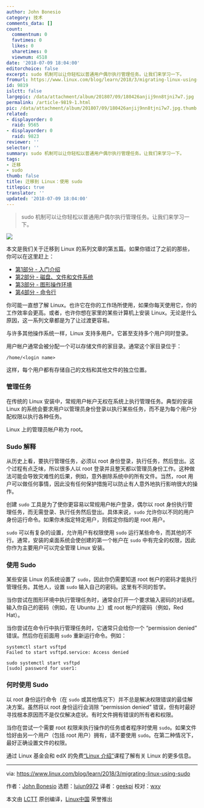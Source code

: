 ```yaml
---
author: John Bonesio
category: 技术
comments_data: []
count:
  commentnum: 0
  favtimes: 0
  likes: 0
  sharetimes: 0
  viewnum: 4518
date: '2018-07-09 18:04:00'
editorchoice: false
excerpt: sudo 机制可以让你轻松以普通用户偶尔执行管理任务。让我们来学习一下。
fromurl: https://www.linux.com/blog/learn/2018/3/migrating-linux-using-sudo
id: 9819
islctt: false
largepic: /data/attachment/album/201807/09/180426anjij9nn8tjni7w7.jpg
permalink: /article-9819-1.html
pic: /data/attachment/album/201807/09/180426anjij9nn8tjni7w7.jpg.thumb.jpg
related:
- displayorder: 0
  raid: 9565
- displayorder: 0
  raid: 9823
reviewer: ''
selector: ''
summary: sudo 机制可以让你轻松以普通用户偶尔执行管理任务。让我们来学习一下。
tags:
- 迁移
- sudo
thumb: false
title: 迁移到 Linux：使用 sudo
titlepic: true
translator: ''
updated: '2018-07-09 18:04:00'
---
```



> 
> sudo 机制可以让你轻松以普通用户偶尔执行管理任务。让我们来学习一下。
> 
> 
> 


![](/data/attachment/album/201807/09/180426anjij9nn8tjni7w7.jpg)


本文是我们关于迁移到 Linux 的系列文章的第五篇。如果你错过了之前的那些，你可以在这里赶上：


* [第1部分 - 入门介绍](/article-9212-1.html)
* [第2部分 - 磁盘、文件和文件系统](/article-9213-1.html)
* [第3部分 - 图形操作环境](/article-9293-1.html)
* [第4部分 - 命令行](/article-9565-1.html)


你可能一直想了解 Linux。也许它在你的工作场所使用，如果你每天使用它，你的工作效率会更高。或者，也许你想在家里的某些计算机上安装 Linux。无论是什么原因，这一系列文章都是为了让过渡更容易。


与许多其他操作系统一样，Linux 支持多用户。它甚至支持多个用户同时登录。


用户帐户通常会被分配一个可以存储文件的家目录。通常这个家目​​录位于：



```
/home/<login name>

```

这样，每个用户都有存储自己的文档和其他文件的独立位置。


### 管理任务


在传统的 Linux 安装中，常规用户帐户无权在系统上执行管理任务。典型的安装 Linux 的系统会要求用户以管理员身份登录以执行某些任务，而不是为每个用户分配权限以执行各种任务。


Linux 上的管理员帐户称为 root。


### Sudo 解释


从历史上看，要执行管理任务，必须以 root 身份登录，执行任务，然后登出。这个过程有点乏味，所以很多人以 root 登录并且整天都以管理员身份工作。这种做法可能会导致灾难性的后果，例如，意外删除系统中的所有文件。当然，root 用户可以做任何事情，因此没有任何保护措施可以防止有人意外地执行影响很大的操作。


创建 `sudo` 工具是为了使你更容易以常规用户帐户登录，偶尔以 root 身份执行管理任务，而无需登录、执行任务然后登出。具体来说，`sudo` 允许你以不同的用户身份运行命令。如果你未指定特定用户，则假定你指的是 root 用户。


`sudo` 可以有复杂的设置，允许用户有权限使用 `sudo` 运行某些命令，而其他的不行。通常，安装的桌面系统会使创建的第一个帐户在 `sudo` 中有完全的权限，因此你作为主要用户可以完全管理 Linux 安装。


### 使用 Sudo


某些安装 Linux 的系统设置了 `sudo`，因此你仍需要知道 root 帐户的密码才能执行管理任务。其他人，设置 `sudo` 输入自己的密码。这里有不同的哲学。


当你尝试在图形环境中执行管理任务时，通常会打开一个要求输入密码的对话框。输入你自己的密码（例如，在 Ubuntu 上）或 root 帐户的密码（例如，Red Hat）。


当你尝试在命令行中执行管理任务时，它通常只会给你一个 “permission denied” 错误。然后你在前面用 `sudo` 重新运行命令。例如：



```
systemctl start vsftpd
Failed to start vsftpd.service: Access denied

sudo systemctl start vsftpd
[sudo] password for user1:

```

### 何时使用 Sudo


以 root 身份运行命令（在 `sudo` 或其他情况下）并不总是解决权限错误的最佳解决方案。虽然将以 root 身份运行会消除 “permission denied” 错误，但有时最好寻找根本原因而不是仅仅解决症状。有时文件拥有错误的所有者和权限。


当你在尝试一个需要 root 权限来执行操作的任务或者程序时使用 `sudo`。如果文件恰好由另一个用户（包括 root 用户）拥有，请不要使用 `sudo`。在第二种情况下，最好正确设置文件的权限。


通过 Linux 基金会和 edX 的免费[“Linux 介绍”](https://training.linuxfoundation.org/linux-courses/system-administration-training/introduction-to-linux)课程了解有关 Linux 的更多信息。




---


via: <https://www.linux.com/blog/learn/2018/3/migrating-linux-using-sudo>


作者：[John Bonesio](https://www.linux.com/users/johnbonesio) 选题：[lujun9972](https://github.com/lujun9972) 译者：[geekpi](https://github.com/geekpi) 校对：[wxy](https://github.com/wxy)


本文由 [LCTT](https://github.com/LCTT/TranslateProject) 原创编译，[Linux中国](https://linux.cn/) 荣誉推出